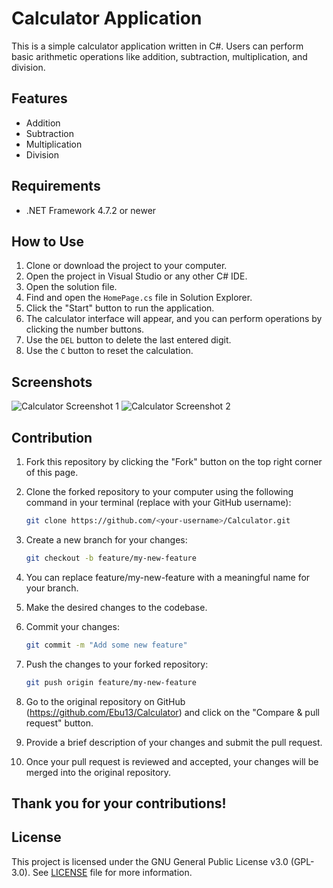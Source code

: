 # Calculator Application

This is a simple calculator application written in C#. Users can perform basic arithmetic operations like addition, subtraction, multiplication, and division.

## Features

- Addition
- Subtraction
- Multiplication
- Division

## Requirements

- .NET Framework 4.7.2 or newer

## How to Use

1. Clone or download the project to your computer.
2. Open the project in Visual Studio or any other C# IDE.
3. Open the solution file.
4. Find and open the `HomePage.cs` file in Solution Explorer.
5. Click the "Start" button to run the application.
6. The calculator interface will appear, and you can perform operations by clicking the number buttons.
7. Use the `DEL` button to delete the last entered digit.
8. Use the `C` button to reset the calculation.

## Screenshots

![Calculator Screenshot 1](/screenshots/screenshot1.png)
![Calculator Screenshot 2](/screenshots/screenshot2.png)

## Contribution

1. Fork this repository by clicking the "Fork" button on the top right corner of this page.

2. Clone the forked repository to your computer using the following command in your terminal (replace <your-username> with your GitHub username):
    ```bash
    git clone https://github.com/<your-username>/Calculator.git
    ```

3. Create a new branch for your changes:
    ```bash
    git checkout -b feature/my-new-feature
    ```
4. You can replace feature/my-new-feature with a meaningful name for your branch.

5. Make the desired changes to the codebase.

6. Commit your changes:
    ```bash
    git commit -m "Add some new feature"
    ```
7. Push the changes to your forked repository:
    ```bash
    git push origin feature/my-new-feature
    ```

8. Go to the original repository on GitHub (https://github.com/Ebu13/Calculator) and click on the "Compare & pull request" button.

9. Provide a brief description of your changes and submit the pull request.

10. Once your pull request is reviewed and accepted, your changes will be merged into the original repository.

## Thank you for your contributions!


## License

This project is licensed under the GNU General Public License v3.0 (GPL-3.0). See [LICENSE](LICENSE) file for more information.

